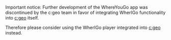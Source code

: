 Important notice:
Further development of the WhereYouGo app was discontinued by the c:geo team in favor of integrating WherIGo functionality into [c:geo](https://www.cgeo.org) itself.

Therefore please consider using the WherIGo player integrated into [c:geo](https://www.cgeo.org) instead.
